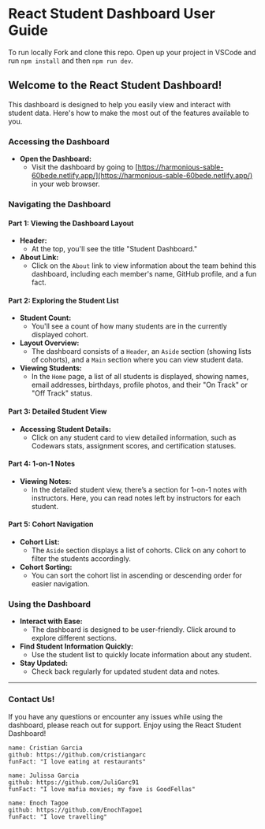 # React Student Dashboard User Guide

To run locally Fork and clone this repo. Open up your project in VSCode and run `npm install` and then `npm run dev`.

## Welcome to the React Student Dashboard!

This dashboard is designed to help you easily view and interact with student data. Here's how to make the most out of the features available to you.

### Accessing the Dashboard

- **Open the Dashboard:** 
  - Visit the dashboard by going to [https://harmonious-sable-60bede.netlify.app/](https://harmonious-sable-60bede.netlify.app/) in your web browser.

### Navigating the Dashboard

#### Part 1: Viewing the Dashboard Layout

- **Header:**
  - At the top, you'll see the title "Student Dashboard."
- **About Link:**
  - Click on the `About` link to view information about the team behind this dashboard, including each member's name, GitHub profile, and a fun fact.

#### Part 2: Exploring the Student List

- **Student Count:**
  - You'll see a count of how many students are in the currently displayed cohort.
- **Layout Overview:**
  - The dashboard consists of a `Header`, an `Aside` section (showing lists of cohorts), and a `Main` section where you can view student data.
- **Viewing Students:**
  - In the `Home` page, a list of all students is displayed, showing names, email addresses, birthdays, profile photos, and their "On Track" or "Off Track" status.

#### Part 3: Detailed Student View

- **Accessing Student Details:**
  - Click on any student card to view detailed information, such as Codewars stats, assignment scores, and certification statuses.

#### Part 4: 1-on-1 Notes

- **Viewing Notes:**
  - In the detailed student view, there’s a section for 1-on-1 notes with instructors. Here, you can read notes left by instructors for each student.

#### Part 5: Cohort Navigation

- **Cohort List:**
  - The `Aside` section displays a list of cohorts. Click on any cohort to filter the students accordingly.
- **Cohort Sorting:**
  - You can sort the cohort list in ascending or descending order for easier navigation.

### Using the Dashboard

- **Interact with Ease:** 
  - The dashboard is designed to be user-friendly. Click around to explore different sections.
- **Find Student Information Quickly:** 
  - Use the student list to quickly locate information about any student.
- **Stay Updated:** 
  - Check back regularly for updated student data and notes.

---

### Contact Us!

If you have any questions or encounter any issues while using the dashboard, please reach out for support. Enjoy using the React Student Dashboard!

```
name: Cristian Garcia
github: https://github.com/cristiangarc
funFact: "I love eating at restaurants"
        
name: Julissa Garcia
github: https://github.com/JuliGarc91
funFact: "I love mafia movies; my fave is GoodFellas"
        
name: Enoch Tagoe
github: https://github.com/EnochTagoe1
funFact: "I love travelling"
```